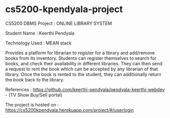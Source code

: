 # cs5200-kpendyala-project

CS5200 DBMS Project : ONLINE LIBRARY SYSTEM 

Student Name : Keerthi Pendyala 

Technology Used : MEAN stack 

Provides a platform for librarian to register for a library and add/remove books from its inventory. Students can register 
themselves to search for books, and check their availability in different libraries. They can then send a request to rent the book which 
can be accepted by any librarian of that library. Once the book is rented to the student, they can additionally return the book 
back to the library. 


References : https://github.com/keerthi-pendyala/pendyala-keerthi-webdev - (TV Show Buy/Sell portal)

The project is hosted on : https://cs5200kpendyala.herokuapp.com/project/#/userlogin




